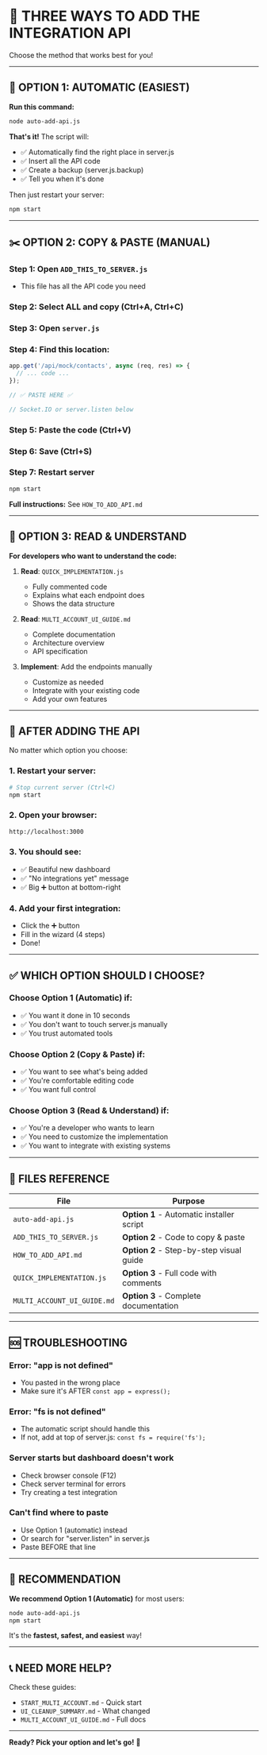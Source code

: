 # 🎯 THREE WAYS TO ADD THE INTEGRATION API

Choose the method that works best for you!

---

## 🤖 OPTION 1: AUTOMATIC (EASIEST)

**Run this command:**

```bash
node auto-add-api.js
```

**That's it!** The script will:
- ✅ Automatically find the right place in server.js
- ✅ Insert all the API code
- ✅ Create a backup (server.js.backup)
- ✅ Tell you when it's done

Then just restart your server:
```bash
npm start
```

---

## ✂️ OPTION 2: COPY & PASTE (MANUAL)

### **Step 1:** Open `ADD_THIS_TO_SERVER.js`
- This file has all the API code you need

### **Step 2:** Select ALL and copy (Ctrl+A, Ctrl+C)

### **Step 3:** Open `server.js`

### **Step 4:** Find this location:
```javascript
app.get('/api/mock/contacts', async (req, res) => {
  // ... code ...
});

// ✅ PASTE HERE ✅

// Socket.IO or server.listen below
```

### **Step 5:** Paste the code (Ctrl+V)

### **Step 6:** Save (Ctrl+S)

### **Step 7:** Restart server
```bash
npm start
```

**Full instructions:** See `HOW_TO_ADD_API.md`

---

## 📖 OPTION 3: READ & UNDERSTAND

**For developers who want to understand the code:**

1. **Read**: `QUICK_IMPLEMENTATION.js`
   - Fully commented code
   - Explains what each endpoint does
   - Shows the data structure

2. **Read**: `MULTI_ACCOUNT_UI_GUIDE.md`
   - Complete documentation
   - Architecture overview
   - API specification

3. **Implement**: Add the endpoints manually
   - Customize as needed
   - Integrate with your existing code
   - Add your own features

---

## 🚀 AFTER ADDING THE API

No matter which option you choose:

### **1. Restart your server:**
```bash
# Stop current server (Ctrl+C)
npm start
```

### **2. Open your browser:**
```bash
http://localhost:3000
```

### **3. You should see:**
- ✅ Beautiful new dashboard
- ✅ "No integrations yet" message
- ✅ Big ➕ button at bottom-right

### **4. Add your first integration:**
- Click the ➕ button
- Fill in the wizard (4 steps)
- Done!

---

## ✅ WHICH OPTION SHOULD I CHOOSE?

### **Choose Option 1 (Automatic) if:**
- ✅ You want it done in 10 seconds
- ✅ You don't want to touch server.js manually
- ✅ You trust automated tools

### **Choose Option 2 (Copy & Paste) if:**
- ✅ You want to see what's being added
- ✅ You're comfortable editing code
- ✅ You want full control

### **Choose Option 3 (Read & Understand) if:**
- ✅ You're a developer who wants to learn
- ✅ You need to customize the implementation
- ✅ You want to integrate with existing systems

---

## 📁 FILES REFERENCE

| File | Purpose |
|------|---------|
| `auto-add-api.js` | **Option 1** - Automatic installer script |
| `ADD_THIS_TO_SERVER.js` | **Option 2** - Code to copy & paste |
| `HOW_TO_ADD_API.md` | **Option 2** - Step-by-step visual guide |
| `QUICK_IMPLEMENTATION.js` | **Option 3** - Full code with comments |
| `MULTI_ACCOUNT_UI_GUIDE.md` | **Option 3** - Complete documentation |

---

## 🆘 TROUBLESHOOTING

### **Error: "app is not defined"**
- You pasted in the wrong place
- Make sure it's AFTER `const app = express();`

### **Error: "fs is not defined"**
- The automatic script should handle this
- If not, add at top of server.js: `const fs = require('fs');`

### **Server starts but dashboard doesn't work**
- Check browser console (F12)
- Check server terminal for errors
- Try creating a test integration

### **Can't find where to paste**
- Use Option 1 (automatic) instead
- Or search for "server.listen" in server.js
- Paste BEFORE that line

---

## 🎉 RECOMMENDATION

**We recommend Option 1 (Automatic)** for most users:

```bash
node auto-add-api.js
npm start
```

It's the **fastest, safest, and easiest** way!

---

## 📞 NEED MORE HELP?

Check these guides:
- `START_MULTI_ACCOUNT.md` - Quick start
- `UI_CLEANUP_SUMMARY.md` - What changed
- `MULTI_ACCOUNT_UI_GUIDE.md` - Full docs

---

**Ready? Pick your option and let's go!** 🚀

